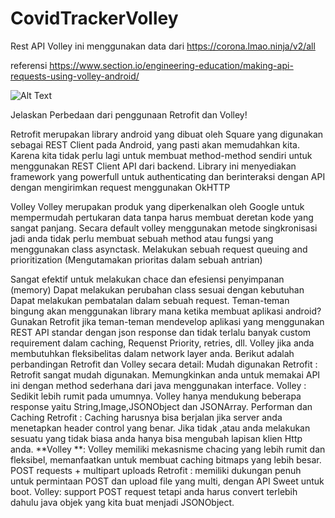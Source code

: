# CovidTrackerVolley
Rest API Volley ini menggunakan data dari https://corona.lmao.ninja/v2/all

referensi https://www.section.io/engineering-education/making-api-requests-using-volley-android/

![Alt Text](https://github.com/leo-chan1020/CovidTrackerVolley/blob/master/Screenshot_20210510-213835_CovidTrackerVolley.jpg)

Jelaskan Perbedaan dari penggunaan Retrofit dan Volley!

Retrofit merupakan library android yang dibuat oleh Square yang digunakan sebagai REST Client pada Android, yang pasti akan memudahkan kita. Karena kita tidak perlu lagi untuk membuat method-method sendiri untuk menggunakan REST Client API dari backend. Library ini menyediakan framework yang powerfull untuk authenticating dan berinteraksi dengan API dengan mengirimkan request menggunakan OkHTTP

Volley
Volley merupakan produk yang diperkenalkan oleh Google untuk mempermudah pertukaran data tanpa harus membuat deretan kode yang sangat panjang. Secara default volley menggunakan metode singkronisasi jadi anda tidak perlu membuat sebuah method atau fungsi yang menggunakan class asynctask.
Melakukan sebuah request queuing and prioritization (Mengutamakan prioritas dalam sebuah antrian)

Sangat efektif untuk melakukan chace dan efesiensi penyimpanan (memory)
Dapat melakukan perubahan class sesuai dengan kebutuhan
Dapat melakukan pembatalan dalam sebuah request.
Teman-teman bingung akan menggunakan library mana ketika membuat aplikasi android?
Gunakan Retrofit jika teman-teman mendevelop aplikasi yang menggunakan REST API standar dengan json response dan tidak terlalu banyak custom requirement dalam caching, Requenst Priority, retries, dll. Volley jika anda membutuhkan fleksibelitas dalam network layer anda.
Berikut adalah perbandingan Retrofit dan Volley secara detail:
Mudah digunakan
Retrofit : Retrofit sangat mudah digunakan. Memungkinkan anda untuk memakai API ini dengan method sederhana dari java menggunakan interface.
Volley : Sedikit lebih rumit pada umumnya. Volley hanya mendukung beberapa response yaitu String,Image,JSONObject dan JSONArray.
Performan dan Caching
Retrofit : Caching harusnya bisa berjalan jika server anda menetapkan header control yang benar. Jika tidak ,atau anda melakukan sesuatu yang tidak biasa anda hanya bisa mengubah lapisan klien Http anda.
**Volley **: Volley memiliki mekasnisme chacing yang lebih rumit dan fleksibel, memanfaatkan untuk membuat caching bitmaps yang lebih besar.
POST requests + multipart uploads
Retrofit : memiliki dukungan penuh untuk permintaan POST dan upload file yang multi, dengan API Sweet untuk boot.
Volley: support POST request tetapi anda harus convert terlebih dahulu java objek yang kita buat menjadi JSONObject.
